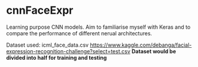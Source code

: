 # cnnFaceExpr
Learning purpose CNN models. Aim to familiarise myself with Keras and to compare the performance of different nerual architectures.

Dataset used: icml_face_data.csv https://www.kaggle.com/debanga/facial-expression-recognition-challenge?select=test.csv
**Dataset would be divided into half for training and testing**
